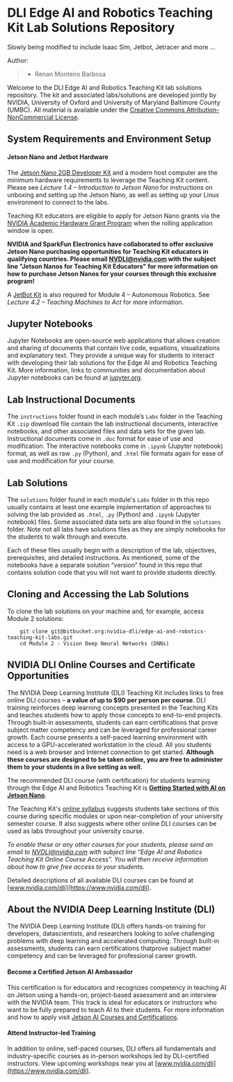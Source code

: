 # DLI Edge AI and Robotics Teaching Kit Lab Solutions Repository

Slowly being modified to include Isaac Sim, Jetbot, Jetracer and more ...

Author:<br/>
> - Renan Monteiro Barbosa


Welcome to the DLI Edge AI and Robotics Teaching Kit lab solutions repository. The kit and associated labs/solutions are developed jointly by NVIDIA, University of Oxford and University of Maryland Baltimore County (UMBC).  All material is available under the [Creative Commons Attribution-NonCommercial License](http://creativecommons.org/licenses/by-nc/4.0/).

## System Requirements and Environment Setup

#### Jetson Nano and Jetbot Hardware
The [Jetson Nano 2GB Developer Kit](https://www.nvidia.com/en-us/autonomous-machines/embedded-systems/jetson-nano/education-projects/) and a modern host computer are the minimum hardware requirements to leverage the Teaching Kit content. Please see *Lecture 1.4 – Introduction to Jetson Nano* for instructions on unboxing and setting up the Jetson Nano, as well as setting up your Linux environment to connect to the labs.

Teaching Kit educators are eligible to apply for Jetson Nano grants via the [NVIDIA Academic Hardware Grant Program](https://mynvidia.force.com/HardwareGrant/s/Application) when the rolling application window is open.

**NVIDIA and SparkFun Electronics have collaborated to offer exclusive Jetson Nano purchasing opportunities for Teaching Kit educators in qualifying countries. Please email NVDLI@nvidia.com with the subject line "Jetson Nanos for Teaching Kit Educators" for more information on how to purchase Jetson Nanos for your courses through this exclusive program!**

A [JetBot Kit](https://www.nvidia.com/en-us/autonomous-machines/embedded-systems/jetbot-ai-robot-kit/) is also required for Module 4 – Autonomous Robotics. See *Lecture 4.2 – Teaching Machines to Act* for more information.


## Jupyter Notebooks
Jupyter Notebooks are open-source web applications that allows creation and sharing of documents that contain live code, equations, visualizations and explanatory text. They provide a unique way for students to interact with developing their lab solutions for the Edge AI and Robotics Teaching Kit. More information, links to communities and documentation about Jupyter notebooks can be found at [jupyter.org](https://jupyter.org/).

## Lab Instructional Documents
The `instructions` folder found in each module’s `Labs` folder in the Teaching Kit `.zip` download file contain the lab instructional documents, interactive notebooks, and other associated files and data sets for the given lab. Instructional documents come in `.doc` format for ease of use and modification. The interactive notebooks come in `.ipynb` (Jupyter notebook) format, as well as raw `.py` (Python), and `.html` file formats again for ease of use and modification for your course.

## Lab Solutions
The `solutions` folder found in each module's `Labs` folder in th this repo usually contains at least one example implementation of approaches to solving the lab provided as `.html`, `.py` (Python) and `.ipynb` (Jupyter notebook) files. Some associated data sets are also found in the `solutions` folder. Note not all labs have solutions files as they are simply notebooks for the students to walk through and execute. 

Each of these files usually begin with a description of the lab, objectives, prerequisites, and detailed instructions. As mentioned, some of the notebooks have a separate solution “version” found in this repo that contains solution code that you will not want to provide students directly.

## Cloning and Accessing the Lab Solutions

To clone the lab solutions on your machine and, for example, access Module 2 solutions:
```
    git clone git@bitbucket.org:nvidia-dli/edge-ai-and-robotics-teaching-kit-labs.git
    cd Module 2 - Vision Deep Neural Networks (DNNs)
```

## NVIDIA DLI Online Courses and Certificate Opportunities

The NVIDIA Deep Learning Institute (DLI) Teaching Kit includes links to free online DLI courses – **a value of up to $90 per person per course**. DLI training reinforces deep learning concepts presented in the Teaching Kits and teaches students how to apply those concepts to end-to-end projects. Through built-in assessments, students can earn certifications that prove subject matter competency and can be leveraged for professional career growth. Each course presents a self-paced learning environment with access to a GPU-accelerated workstation in the cloud. All you students need is a web browser and Internet connection to get started. **Although these courses are designed to be taken online, you are free to administer them to your students in a live setting as well.**

The recommended DLI course (with certification) for students learning through the Edge AI and Robotics Teaching Kit is **[Getting Started with AI on Jetson Nano](https://courses.nvidia.com/courses/course-v1:DLI+S-RX-02+V2/about)**.

The Teaching Kit's [online syllabus](https://developer.nvidia.com/edge-ai-robotics-syllabus) suggests students take sections of this course during specific modules or upon near-completion of your university semester course. It also suggests where other online DLI courses can be used as labs throughout your university course.

*To enable these or any other courses for your students, please send an email to NVDLI@nvidia.com with subject line “Edge AI and Robotics Teaching Kit Online Course Access”. You will then receive information about how to give free access to your students.*

Detailed descriptions of all available DLI courses can be found at [www.nvidia.com/dli](https://www.nvidia.com/dli).

## About the NVIDIA Deep Learning Institute (DLI)
The NVIDIA Deep Learning Institute (DLI) offers hands-on training for developers, datascientists, and researchers looking to solve challenging problems with deep learning and accelerated computing. Through built-in assessments, students can earn certifications thatprove subject matter competency and can be leveraged for professional career growth.

#### Become a Certified Jetson AI Ambassador
This certification is for educators and recognizes competency in teaching AI on Jetson using a hands-on, project-based assessment and an interview with the NVIDIA team. This track is ideal for educators or instructors who want to be fully prepared to teach AI to their students. For more information and how to apply visit [Jetson AI Courses and Certifications](https://developer.nvidia.com/embedded/learn/jetson-ai-certification-programs).

#### Attend Instructor-led Training
In addition to online, self-paced courses, DLI offers all fundamentals and industry-specific courses as in-person workshops led by DLI-certified instructors. View upcoming workshops near you at [www.nvidia.com/dli](https://www.nvidia.com/dli).